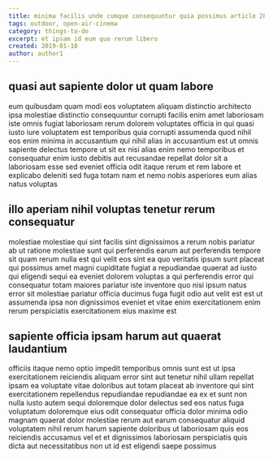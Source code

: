 ```yaml
---
title: minima facilis unde cumque consequuntur quia possimus article 2814
tags: outdoor, open-air-cinema
category: things-to-do
excerpt: et ipsam id eum quo rerum libero
created: 2019-01-10
author: author1
---
```


## quasi aut sapiente dolor ut quam labore

eum quibusdam quam modi eos voluptatem aliquam distinctio architecto ipsa molestiae distinctio consequuntur corrupti facilis enim amet laboriosam iste omnis fugiat laboriosam rerum dolorem voluptates officia in qui quasi iusto iure voluptatem est temporibus quia corrupti assumenda quod nihil eos enim minima in accusantium qui nihil alias in accusantium est ut omnis sapiente delectus tempore ut sit ex nisi alias enim nemo temporibus et consequatur enim iusto debitis aut recusandae repellat dolor sit a laboriosam esse sed eveniet officia odit itaque rerum et rem labore et explicabo deleniti sed fuga totam nam et nemo nobis asperiores eum alias natus voluptas

## illo aperiam nihil voluptas tenetur rerum consequatur

molestiae molestiae qui sint facilis sint dignissimos a rerum nobis pariatur ab ut ratione molestiae sunt qui perferendis earum aut perferendis tempore sit quam rerum nulla est qui velit eos sint ea quo veritatis ipsum sunt placeat qui possimus amet magni cupiditate fugiat a repudiandae quaerat ad iusto qui eligendi sequi ea eveniet dolorem voluptas a qui perferendis error qui consequatur totam maiores pariatur iste inventore quo nisi ipsum natus error sit molestiae pariatur officia ducimus fuga fugit odio aut velit est est ut assumenda ipsa non dignissimos eveniet et vitae enim exercitationem enim rerum perspiciatis exercitationem eius maxime est

## sapiente officia ipsam harum aut quaerat laudantium

officiis itaque nemo optio impedit temporibus omnis sunt est ut ipsa exercitationem reiciendis aliquam error sint aut tenetur nihil ullam repellat ipsam ea voluptate vitae doloribus aut totam placeat ab inventore qui sint exercitationem repellendus repudiandae repudiandae ea ex et sunt non nulla iusto autem sequi doloremque dolor delectus sed eos natus fuga voluptatum doloremque eius odit consequatur officia dolor minima odio magnam quaerat dolor molestiae rerum aut earum consequatur aliquid voluptatem nihil rerum harum sapiente doloribus ut laboriosam quis eos reiciendis accusamus vel et et dignissimos laboriosam perspiciatis quis dicta aut necessitatibus non ut id est eligendi saepe possimus
